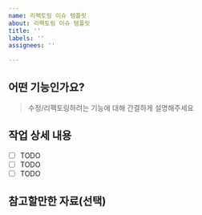 ```yaml
---
name: 리팩토링 이슈 템플릿
about: 리팩토링 이슈 템플릿
title: ''
labels: ''
assignees: ''

---
```


## 어떤 기능인가요?

> 수정/리팩토링하려는 기능에 대해 간결하게 설명해주세요

## 작업 상세 내용

- [ ] TODO
- [ ] TODO
- [ ] TODO

## 참고할만한 자료(선택)
